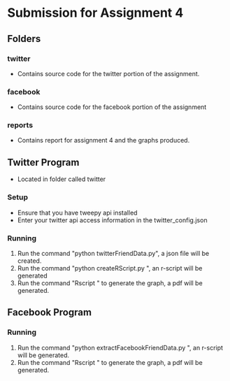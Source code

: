 # Submission for Assignment 4

## Folders 
### twitter 
 * Contains source code for the twitter portion of the assignment. 

### facebook 
 * Contains source code for the facebook portion of the assignment 

### reports
* Contains report for assignment 4 and the graphs produced. 

## Twitter Program 
* Located in folder called twitter
### Setup 
* Ensure that you have tweepy api installed 
* Enter your twitter api access information in the twitter_config.json 
### Running 
1) Run the command "python twitterFriendData.py", a json file will be created.
2) Run the command "python createRScript.py <json-file-name> <output-r-script-file>", an r-script will be generated 
3) Run the command "Rscript <output-r-script-file>" to generate the graph, a pdf will be generated. 

## Facebook Program 
### Running 
1) Run the command "python extractFacebookFriendData.py <optional-facebook-file>", an r-script will be generated. 
2) Run the command "Rscript <output-r-script-file>" to generate the graph, a pdf will be generated. 
